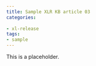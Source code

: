 ```yaml
---
title: Sample XLR KB article 03
categories:
 
- xl-release
tags:
- sample
---
```


This is a placeholder.
